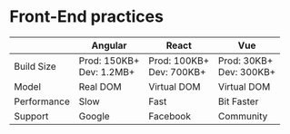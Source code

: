 # Front-End practices

|               | Angular                       | React                          | Vue                           |
|---------------|-------------------------------|--------------------------------|-------------------------------|
| Build Size    | Prod: 150KB+ <br/>Dev: 1.2MB+ | Prod: 100KB+ <br />Dev: 700KB+ | Prod: 30KB+ <br />Dev: 300KB+ |
| Model         | Real DOM                      | Virtual DOM                    | Virtual DOM                   |
| Performance   | Slow                          | Fast                           | Bit Faster                    |
| Support       | Google                        | Facebook                       | Community                     |